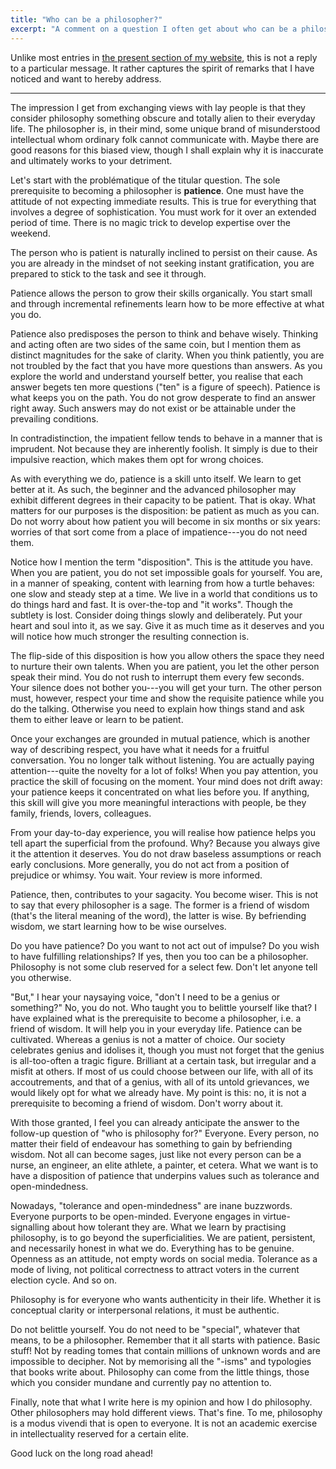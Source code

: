 ```yaml
---
title: "Who can be a philosopher?"
excerpt: "A comment on a question I often get about who can be a philosopher."
---
```


Unlike most entries in [the present section of my website](https://protesilaos.com/commentary/),
this is not a reply to a particular message.  It rather captures the
spirit of remarks that I have noticed and want to hereby address.

* * *

The impression I get from exchanging views with lay people is that they
consider philosophy something obscure and totally alien to their
everyday life.  The philosopher is, in their mind, some unique brand of
misunderstood intellectual whom ordinary folk cannot communicate with.
Maybe there are good reasons for this biased view, though I shall
explain why it is inaccurate and ultimately works to your detriment.

Let's start with the problématique of the titular question.  The sole
prerequisite to becoming a philosopher is **patience**.  One must have
the attitude of not expecting immediate results.  This is true for
everything that involves a degree of sophistication.  You must work for
it over an extended period of time.  There is no magic trick to develop
expertise over the weekend.

The person who is patient is naturally inclined to persist on their
cause.  As you are already in the mindset of not seeking instant
gratification, you are prepared to stick to the task and see it through.

Patience allows the person to grow their skills organically.  You start
small and through incremental refinements learn how to be more effective
at what you do.

Patience also predisposes the person to think and behave wisely.
Thinking and acting often are two sides of the same coin, but I mention
them as distinct magnitudes for the sake of clarity.  When you think
patiently, you are not troubled by the fact that you have more questions
than answers.  As you explore the world and understand yourself better,
you realise that each answer begets ten more questions ("ten" is a
figure of speech).  Patience is what keeps you on the path.  You do not
grow desperate to find an answer right away.  Such answers may do not
exist or be attainable under the prevailing conditions.

In contradistinction, the impatient fellow tends to behave in a manner
that is imprudent.  Not because they are inherently foolish.  It simply
is due to their impulsive reaction, which makes them opt for wrong
choices.

As with everything we do, patience is a skill unto itself.  We learn to
get better at it.  As such, the beginner and the advanced philosopher
may exhibit different degrees in their capacity to be patient.  That is
okay.  What matters for our purposes is the disposition: be patient as
much as you can.  Do not worry about how patient you will become in six
months or six years: worries of that sort come from a place of
impatience---you do not need them.

Notice how I mention the term "disposition".  This is the attitude you
have.  When you are patient, you do not set impossible goals for
yourself.  You are, in a manner of speaking, content with learning from
how a turtle behaves: one slow and steady step at a time.  We live in a
world that conditions us to do things hard and fast.  It is over-the-top
and "it works".  Though the subtlety is lost.  Consider doing things
slowly and deliberately.  Put your heart and soul into it, as we say.
Give it as much time as it deserves and you will notice how much
stronger the resulting connection is.

The flip-side of this disposition is how you allow others the space they
need to nurture their own talents.  When you are patient, you let the
other person speak their mind.  You do not rush to interrupt them every
few seconds.  Your silence does not bother you---you will get your turn.
The other person must, however, respect your time and show the requisite
patience while you do the talking.  Otherwise you need to explain how
things stand and ask them to either leave or learn to be patient.

Once your exchanges are grounded in mutual patience, which is another
way of describing respect, you have what it needs for a fruitful
conversation.  You no longer talk without listening.  You are actually
paying attention---quite the novelty for a lot of folks!  When you pay
attention, you practice the skill of focusing on the moment.  Your mind
does not drift away: your patience keeps it concentrated on what lies
before you.  If anything, this skill will give you more meaningful
interactions with people, be they family, friends, lovers, colleagues.

From your day-to-day experience, you will realise how patience helps you
tell apart the superficial from the profound.  Why?  Because you always
give it the attention it deserves.  You do not draw baseless assumptions
or reach early conclusions.  More generally, you do not act from a
position of prejudice or whimsy.  You wait.  Your review is more
informed.

Patience, then, contributes to your sagacity.  You become wiser.  This
is not to say that every philosopher is a sage.  The former is a friend
of wisdom (that's the literal meaning of the word), the latter is wise.
By befriending wisdom, we start learning how to be wise ourselves.

Do you have patience?  Do you want to not act out of impulse?  Do you
wish to have fulfilling relationships?  If yes, then you too can be a
philosopher.  Philosophy is not some club reserved for a select few.
Don't let anyone tell you otherwise.

"But," I hear your naysaying voice, "don't I need to be a genius or
something?"  No, you do not.  Who taught you to belittle yourself like
that?  I have explained what is the prerequisite to become a
philosopher, i.e. a friend of wisdom.  It will help you in your everyday
life.  Patience can be cultivated.  Whereas a genius is not a matter of
choice.  Our society celebrates genius and idolises it, though you must
not forget that the genius is all-too-often a tragic figure.  Brilliant
at a certain task, but irregular and a misfit at others.  If most of us
could choose between our life, with all of its accoutrements, and that
of a genius, with all of its untold grievances, we would likely opt for
what we already have.  My point is this: no, it is not a prerequisite to
becoming a friend of wisdom.  Don't worry about it.

With those granted, I feel you can already anticipate the answer to the
follow-up question of "who is philosophy for?"  Everyone.  Every person,
no matter their field of endeavour has something to gain by befriending
wisdom.  Not all can become sages, just like not every person can be a
nurse, an engineer, an elite athlete, a painter, et cetera.  What we
want is to have a disposition of patience that underpins values such as
tolerance and open-mindedness.

Nowadays, "tolerance and open-mindedness" are inane buzzwords.  Everyone
purports to be open-minded.  Everyone engages in virtue-signalling about
how tolerant they are.  What we learn by practising philosophy, is to go
beyond the superficialities.  We are patient, persistent, and
necessarily honest in what we do.  Everything has to be genuine.
Openness as an attitude, not empty words on social media.  Tolerance as
a mode of living, not political correctness to attract voters in the
current election cycle.  And so on.

Philosophy is for everyone who wants authenticity in their life.
Whether it is conceptual clarity or interpersonal relations, it must be
authentic.

Do not belittle yourself.  You do not need to be "special", whatever
that means, to be a philosopher.  Remember that it all starts with
patience.  Basic stuff!  Not by reading tomes that contain millions of
unknown words and are impossible to decipher.  Not by memorising all the
"-isms" and typologies that books write about.  Philosophy can come from
the little things, those which you consider mundane and currently pay no
attention to.

Finally, note that what I write here is my opinion and how I do
philosophy.  Other philosophers may hold different views.  That's fine.
To me, philosophy is a modus vivendi that is open to everyone.  It is
not an academic exercise in intellectuality reserved for a certain
elite.

Good luck on the long road ahead!
